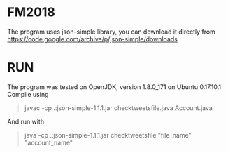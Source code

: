 # FM2018
The program uses json-simple library, you can download it directly from
https://code.google.com/archive/p/json-simple/downloads

# RUN
The program was tested on OpenJDK, version 1.8.0_171 on Ubuntu 0.17.10.1
Compile using
> javac -cp .:json-simple-1.1.1.jar checktweetsfile.java Account.java

And run with

> java -cp .:json-simple-1.1.1.jar checktweetsfile "file_name" "account_name"
